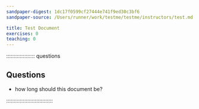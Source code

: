 ```yaml
---
sandpaper-digest: 1dc17f0599cf27444e741f9ed30c3bf6
sandpaper-source: /Users/runner/work/testme/testme/instructors/test.md

title: Test Document
exercises: 0
teaching: 0
---
```




::::::::::::::::::: questions

## Questions

 - how long should this document be? 

:::::::::::::::::::::::::::::::

